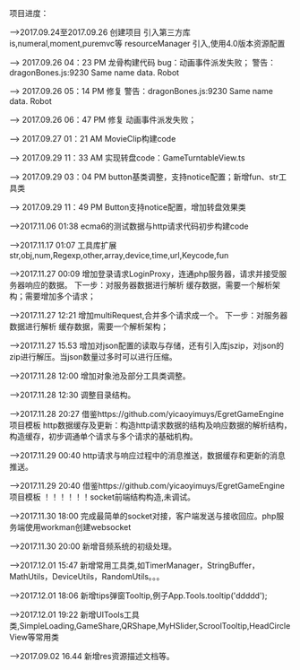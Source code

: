 
项目进度：

-->2017.09.24至2017.09.26
    创建项目
    引入第三方库  is,numeral,moment,puremvc等
    resourceManager 引入,使用4.0版本资源配置

--> 2017.09.26 04：23 PM
    龙骨构建代码
    bug：动画事件派发失败；
    警告：dragonBones.js:9230 Same name data. Robot

--> 2017.09.26 05：14 PM
    修复 警告：dragonBones.js:9230 Same name data. Robot

--> 2017.09.26 06：47 PM
    修复 动画事件派发失败；

--> 2017.09.27 01：21 AM
    MovieClip构建code

--> 2017.09.29 11：33 AM
    实现转盘code：GameTurntableView.ts

--> 2017.09.29 03：04 PM
    button基类调整，支持notice配置；新增fun、str工具类

--> 2017.09.29 11：49 PM
    Button支持notice配置，增加转盘效果类

-->2017.11.06 01:38
    ecma6的测试数据与http请求代码初步构建code

-->2017.11.17 01:07
    工具库扩展 str,obj,num,Regexp,other,array,device,time,url,Keycode,fun

-->2017.11.27 00:09
    增加登录请求LoginProxy，连通php服务器，请求并接受服务器响应的数据。
    下一步：对服务器数据进行解析 缓存数据，需要一个解析架构；需要增加多个请求；

-->2017.11.27 12:21
    增加multiRequest,合并多个请求成一个。
    下一步：对服务器数据进行解析 缓存数据，需要一个解析架构；

-->2017.11.27 15.53
    增加对json配置的读取与存储，还有引入库jszip，对json的zip进行解压。当json数量过多时可以进行压缩。

-->2017.11.28 12:00
    增加对象池及部分工具类调整。

-->2017.11.28 12:30
    调整目录结构。

-->2017.11.28 20:27
    借鉴https://github.com/yicaoyimuys/EgretGameEngine项目模板
    http数据缓存及更新：构造http请求数据的结构及响应数据的解析结构，构造缓存，初步调通单个请求与多个请求的基础机构。

-->2017.11.29 00:40
    http请求与响应过程中的消息推送，数据缓存和更新的消息推送。

-->2017.11.29 20:40
    借鉴https://github.com/yicaoyimuys/EgretGameEngine项目模板
    ！！！！！！socket前端结构构造,未调试。

-->2017.11.30 18:00
    完成最简单的socket对接，客户端发送与接收回应。php服务端使用workman创建websocket

-->2017.11.30 20:00
    新增音频系统的初级处理。

-->2017.12.01 15:47
    新增常用工具类,如TimerManager，StringBuffer，MathUtils，DeviceUtils，RandomUtils。。。

-->2017.12.01 18:06
    新增tips弹窗Tooltip,例子App.Tools.tooltip('ddddd');

-->2017.12.01 19:22
    新增UITools工具类,SimpleLoading,GameShare,QRShape,MyHSlider,ScroolTooltip,HeadCircleView等常用类

-->2017.09.02 16.44
    新增res资源描述文档等。